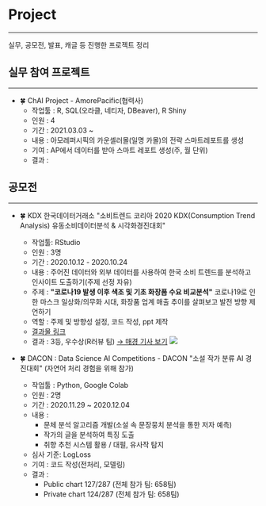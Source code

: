 # Project
---
실무, 공모전, 발표, 캐글 등 진행한 프로젝트 정리

## 실무 참여 프로젝트
---
- 🍀 ChAI Project  - AmorePacific(협력사)
  - 작업툴 : R, SQL(오라클, 네티자, DBeaver), R Shiny
  - 인원 : 4
  - 기간 : 2021.03.03 ~  
  - 내용 : 아모레퍼시픽의 카운셀러몰(일명 카몰)의 전략 스마트레포트를 생성
  - 기여 : AP에서 데이터를 받아 스마트 레포트 생성(주, 월 단위)
  - 결과 : 


## 공모전  
---
- 🍀 KDX 한국데이터거래소 "소비트렌드 코리아 2020 KDX(Consumption Trend Analysis) 유동소비데이터분석 & 시각화경진대회"
  + 작업툴: RStudio 
  + 인원 : 3명 
  + 기간 : 2020.10.12 - 2020.10.24
  + 내용 : 주어진 데이터와 외부 데이터를 사용하여 한국 소비 트렌드를 분석하고 인사이트 도출하기(주제 선정 자유)  
  + 주제 : **"코로나19 발생 이후 색조 및 기초 화장품 수요 비교분석"**
            코로나19로 인한 마스크 일상화/의무화 시대, 화장품 업계 매출 추이를 살펴보고 발전 방향 제언하기
  + 역할 : 주제 및 방향성 설정, 코드 작성, ppt 제작           
  + [결과물 링크](KDX_project/README.md)
  + 결과 : 3등, 우수상(R러뷰 팀) [→ 매경 기사 보기](https://www.mk.co.kr/news/it/view/2020/11/1187287/)
  ![](image/)
  
- 🍀 DACON : Data Science AI Competitions - DACON "소설 작가 분류 AI 경진대회"
  (자연어 처리 경험을 위해 참가) 
  - 작업툴 : Python, Google Colab
  - 인원 : 2명
  - 기간 : 2020.11.29 ~ 2020.12.04 
  - 내용 : 
    + 문체 분석 알고리즘 개발(소설 속 문장뭉치 분석을 통한 저자 예측)
    + 작가의 글을 분석하여 특징 도출
    + 취향 추천 시스템 활용 / 대필, 유사작 탐지
  - 심사 기준: LogLoss  
  - 기여 : 코드 작성(전처리, 모델링) 
  - 결과 : 
    + Public chart 127/287 (전체 참가 팀: 658팀) 
    + Private chart 124/287 (전체 참가 팀: 658팀)
